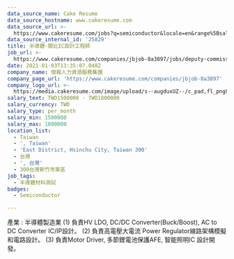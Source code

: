 ```yaml
---
data_source_name: Cake Resume
data_source_hostname: www.cakeresume.com
data_source_url: >-
  https://www.cakeresume.com/jobs?q=semiconductor&locale=en&range%5Bsalary_range%5D%5Bmin%5D=1000000
data_source_internal_id: '25829'
title: 半導體-類比IC設計工程師
job_url: >-
  https://www.cakeresume.com/companies/jbjob-8a3897/jobs/deputy-commissioner-of-channel-planning
date: 2021-01-03T13:35:07.048Z
company_name: 傑報人力資源服務集團
company_page_url: 'https://www.cakeresume.com/companies/jbjob-8a3897'
company_logo_url: >-
  https://media.cakeresume.com/image/upload/s--augduxUZ--/c_pad,fl_png8,h_200,w_200/v1529906329/bmxwarxily5os5x6jltb.png
salary_text: TWD1500000 - TWD1800000
salary_currency: TWD
salary_type: per_month
salary_min: 1500000
salary_max: 1800000
location_list:
  - Taiwan
  - ', Taiwan'
  - 'East District, Hsinchu City, Taiwan 300'
  - 台灣
  - ', 台灣'
  - 300台灣新竹市東區
job_tags:
  - 半導體材料測試
badges:
  - Semiconductor

---
```


產業 : 半導體製造業 (1) 負責HV LDO, DC/DC Converter(Buck/Boost), AC to DC Converter IC/IP設計。 (2) 負責高電壓大電流 Power Regulator線路架構模擬和電路設計。 (3) 負責Motor Driver, 多節鋰電池保護AFE, 智能照明IC 設計開發。